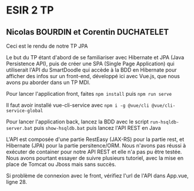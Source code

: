 # ESIR 2 TP 
## Nicolas BOURDIN et Corentin DUCHATELET

Ceci est le rendu de notre TP JPA

Le but du TP étant d'abord de se familiariser avec Hibernate et JPA (Java Persistence API), puis de créer une SPA (Single Page Application) qui utiliserait l'API du SmartDoodle qui accède à la BDD en Hibernate pour afficher des infos sur un front-end, développé ici avec Vue.js, que nous avons pu aborder dans un TP MDI. 

Pour lancer l'application front, faites ```npm install``` puis ```npm run serve```

Il faut avoir installé vue-cli-service avec ```npm i -g @vue/cli @vue/cli-service-global```

Pour lancer l'application back, lancez la BDD avec le script  ```run-hsqldb-server.bat``` puis ```show-hsqldb.bat``` puis lancez l'API REST en Java

L'API est composée d'une partie RestEasy (JAX-RS) pour la partie rest, et Hibernate (JPA) pour la partie persitence/ORM.
Nous n'avons pas réussi à exécuter de container pour notre API REST et elle n'a pas pu être testée. Nous avons pourtant essayer de suivre plusieurs tutoriel, avec la mise en place de Tomcat ou Jboss mais sans succès.

Si problème de connexion avec le front, vérifiez l'url de l'API dans App.vue, ligne 28.
